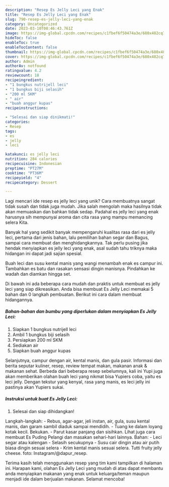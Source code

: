 ```yaml
---
description: "Resep Es Jelly Leci yang Enak"
title: "Resep Es Jelly Leci yang Enak"
slug: 790-resep-es-jelly-leci-yang-enak
category: Uncategorized
date: 2023-03-10T08:46:43.761Z
image: https://img-global.cpcdn.com/recipes/c1fbef6f50474a3e/680x482cq70/es-jelly-leci-foto-resep-utama.jpg
hideToc: false
enableToc: true
enableTocContent: false
thumbnail: https://img-global.cpcdn.com/recipes/c1fbef6f50474a3e/680x482cq70/es-jelly-leci-foto-resep-utama.jpg
cover: https://img-global.cpcdn.com/recipes/c1fbef6f50474a3e/680x482cq70/es-jelly-leci-foto-resep-utama.jpg
author: Admin
authorAv: notfound
ratingvalue: 4.2
reviewcount: 18
recipeingredient:
- "1 bungkus nutrijell leci"
- "1 bungkus biji selasih"
- "200 ml SKM"
- " air"
- "buah anggur kupas"
recipeinstructions:

- "Selesai dan siap dinikmati!"
categories:
- Resep
tags:
- es
- jelly
- leci

katakunci: es jelly leci 
nutrition: 284 calories
recipecuisine: Indonesian
preptime: "PT27M"
cooktime: "PT36M"
recipeyield: "4"
recipecategory: Dessert

---
```





Lagi mencari ide resep es jelly leci yang unik? Cara membuatnya sangat tidak susah dan tidak juga mudah. Jika salah mengolah maka hasilnya tidak akan memuaskan dan bahkan tidak sedap. Padahal es jelly leci yang enak harusnya sih mempunyai aroma dan cita rasa yang mampu memancing selera Kita.





Banyak hal yang sedikit banyak mempengaruhi kualitas rasa dari es jelly leci, pertama dari jenis bahan, lalu pemilihan bahan segar dan Bagus, sampai cara membuat dan menghidangkannya. Tak perlu pusing jika hendak menyiapkan es jelly leci yang enak,      asal sudah tahu triknya maka hidangan ini dapat jadi sajian spesial.














Buah leci dan susu kental manis yang wangi menambah enak es campur ini. Tambahkan es batu dan rasakan sensasi dingin manisnya. Pindahkan ke wadah dan diamkan hingga set.






Di bawah ini ada beberapa cara mudah dan praktis untuk membuat es jelly leci yang siap dikreasikan. Anda bisa membuat Es Jelly Leci memakai 5 bahan dan 0 langkah pembuatan. Berikut ini cara dalam membuat hidangannya.

<!--inarticleads1-->

##### Bahan-bahan dan bumbu yang diperlukan dalam menyiapkan Es Jelly Leci:

1. Siapkan 1 bungkus nutrijell leci
1. Ambil 1 bungkus biji selasih
1. Persiapkan 200 ml SKM
1. Sediakan  air
1. Siapkan buah anggur kupas


Selanjutnya, campur dengan air, kental manis, dan gula pasir. Informasi dan berita seputar kuliner, resep, review tempat makan, makanan anak &amp; makanan sehat. Berbeda dari beberapa resep sebelumnya, kali ini Yupi juga akan memberikan olahan buah leci yang nikmat bisa Yupiers coba, yaitu es leci jelly. Dengan tekstur yang kenyal, rasa yang manis, es leci jelly ini pastinya akan Yupiers sukai. 

<!--inarticleads2-->

##### Instruksi untuk buat Es Jelly Leci:


1. Selesai dan siap dihidangkan!

Langkah-langkah: - Rebus, agar-agar, jeli instan, air, gula, susu kental manis, dan garam sambil diaduk sampai mendidih. - Tuang ke dalam loyang kotak kecil. Bekukan. - Parut kasar panjang dan sisihkan. Lihat juga cara membuat Es Puding Pelangi dan masakan sehari-hari lainnya. Bahan: - Leci segar atau kalengan - Selasih secukupnya - Susu cair dingin atau air putih biasa dingin sesuai selera - Krim kental manis sesuai selera. Tutti fruity jelly cheese. foto: Instagram/@dapur_resep. 

Terima kasih telah menggunakan resep yang tim kami tampilkan di halaman ini. Harapan kami, olahan Es Jelly Leci yang mudah di atas dapat membantu anda menyiapkan makanan yang enak untuk keluarga/teman maupun menjadi ide dalam berjualan makanan. Selamat mencoba!
